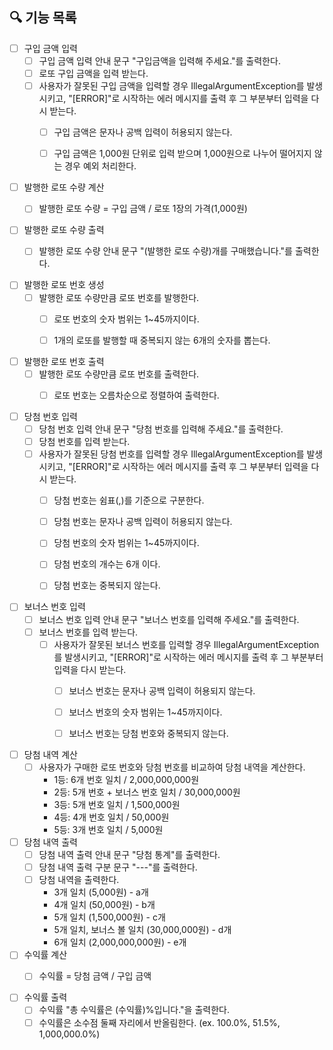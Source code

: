 ## 🔍 기능 목록

- [ ] 구입 금액 입력
    - [ ] 구입 금액 입력 안내 문구 "구입금액을 입력해 주세요."를 출력한다.
    - [ ] 로또 구입 금액을 입력 받는다.
    - [ ] 사용자가 잘못된 구입 금액을 입력할 경우 IllegalArgumentException를 발생시키고, "[ERROR]"로 시작하는 에러 메시지를 출력 후 그 부분부터 입력을 다시 받는다.
        - [ ] 구입 금액은 문자나 공백 입력이 허용되지 않는다.
        - [ ] 구입 금액은 1,000원 단위로 입력 받으며 1,000원으로 나누어 떨어지지 않는 경우 예외 처리한다.


- [ ] 발행한 로또 수량 계산
    - [ ] 발행한 로또 수량 = 구입 금액 / 로또 1장의 가격(1,000원)


- [ ] 발행한 로또 수량 출력
    - [ ] 발행한 로또 수량 안내 문구 "(발행한 로또 수량)개를 구매했습니다."를 출력한다.


- [ ] 발행한 로또 번호 생성
    - [ ] 발행한 로또 수량만큼 로또 번호를 발행한다.
        - [ ] 로또 번호의 숫자 범위는 1~45까지이다.
        - [ ] 1개의 로또를 발행할 때 중복되지 않는 6개의 숫자를 뽑는다.


- [ ] 발행한 로또 번호 출력
    - [ ] 발행한 로또 수량만큼 로또 번호를 출력한다.
        - [ ] 로또 번호는 오름차순으로 정렬하여 출력한다.


- [ ] 당첨 번호 입력
    - [ ] 당첨 번호 입력 안내 문구 "당첨 번호를 입력해 주세요."를 출력한다.
    - [ ] 당첨 번호를 입력 받는다.
    - [ ] 사용자가 잘못된 당첨 번호를 입력할 경우 IllegalArgumentException를 발생시키고, "[ERROR]"로 시작하는 에러 메시지를 출력 후 그 부분부터 입력을 다시 받는다.
        - [ ] 당첨 번호는 쉼표(,)를 기준으로 구분한다.
        - [ ] 당첨 번호는 문자나 공백 입력이 허용되지 않는다.
        - [ ] 당첨 번호의 숫자 범위는 1~45까지이다.
        - [ ] 당첨 번호의 개수는 6개 이다.
        - [ ] 당첨 번호는 중복되지 않는다.


- [ ] 보너스 번호 입력
    - [ ] 보너스 번호 입력 안내 문구 "보너스 번호를 입력해 주세요."를 출력한다.
    - [ ] 보너스 번호를 입력 받는다.
        - [ ] 사용자가 잘못된 보너스 번호를 입력할 경우 IllegalArgumentException를 발생시키고, "[ERROR]"로 시작하는 에러 메시지를 출력 후 그 부분부터 입력을 다시 받는다.
            - [ ] 보너스 번호는 문자나 공백 입력이 허용되지 않는다.
            - [ ] 보너스 번호의 숫자 범위는 1~45까지이다.
            - [ ] 보너스 번호는 당첨 번호와 중복되지 않는다.


- [ ] 당첨 내역 계산
    - [ ] 사용자가 구매한 로또 번호와 당첨 번호를 비교하여 당첨 내역을 계산한다.
        - 1등: 6개 번호 일치 / 2,000,000,000원
        - 2등: 5개 번호 + 보너스 번호 일치 / 30,000,000원
        - 3등: 5개 번호 일치 / 1,500,000원
        - 4등: 4개 번호 일치 / 50,000원
        - 5등: 3개 번호 일치 / 5,000원


- [ ] 당첨 내역 출력
    - [ ] 당첨 내역 출력 안내 문구 "당첨 통계"를 출력한다.
    - [ ] 당첨 내역 출력 구분 문구 "---"를 출력한다.
    - [ ] 당첨 내역을 출력한다.
        - 3개 일치 (5,000원) - a개
        - 4개 일치 (50,000원) - b개
        - 5개 일치 (1,500,000원) - c개
        - 5개 일치, 보너스 볼 일치 (30,000,000원) - d개
        - 6개 일치 (2,000,000,000원) - e개


- [ ] 수익률 계산
    - [ ] 수익률 = 당첨 금액 / 구입 금액


- [ ] 수익률 출력
    - [ ] 수익률 "총 수익률은 (수익률)%입니다."을 출력한다.
    - [ ] 수익률은 소수점 둘째 자리에서 반올림한다. (ex. 100.0%, 51.5%, 1,000,000.0%)